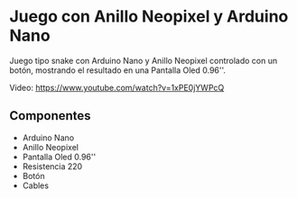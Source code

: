 # Juego con Anillo Neopixel y Arduino Nano

Juego tipo snake con Arduino Nano y Anillo Neopixel controlado con un botón, mostrando el resultado en una Pantalla Oled 0.96''.

Video: https://www.youtube.com/watch?v=1xPE0jYWPcQ

## Componentes

- Arduino Nano
- Anillo Neopixel
- Pantalla Oled 0.96''
- Resistencia 220
- Botón
- Cables
